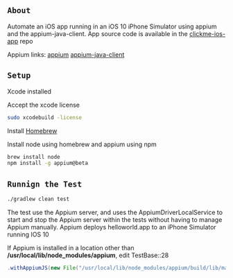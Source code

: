 ## `About`

Automate an iOS app running in an iOS 10 iPhone Simulator using appium and the appium-java-client. App source code is available in the [clickme-ios-app](https://github.com/seanchandler/clickme-ios-app) repo

Appium links: 
[appium](https://github.com/appium/appium)
[appium-java-client](https://github.com/appium/java-client)

## `Setup`

Xcode installed

Accept the xcode license 

```bash
sudo xcodebuild -license
```

Install [Homebrew](http://brew.sh/)

Install node using homebrew and appium using npm
```bash
brew install node
npm install -g appium@beta
```

## `Runnign the Test`
```bash
./gradlew clean test
```
The test use the Appium server, and uses the AppiumDriverLocalService to start and stop the Appium server within the tests without having to manage Appium manually. Appium deploys helloworld.app to an iPhone Simulator running IOS 10 

If Appium is installed in a location other than **/usr/local/lib/node_modules/appium**, edit TestBase::28
```java
.withAppiumJS(new File("/usr/local/lib/node_modules/appium/build/lib/main.js"))
```







